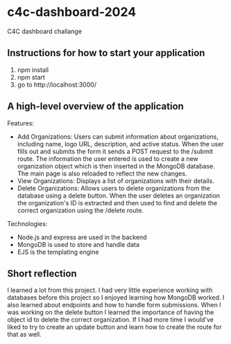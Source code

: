 # c4c-dashboard-2024
C4C dashboard challange

## Instructions for how to start your application
1. npm install
2. npm start
3. go to http://localhost:3000/

## A high-level overview of the application

Features:
- Add Organizations: Users can submit information about organizations, including name, logo URL, description, and active status. When the user fills out and submits the form it sends a POST request to the /submit route. The information the user entered is used to create a new organization object which is then inserted in the MongoDB database. The main page is also reloaded to reflect the new changes.
- View Organizations: Displays a list of organizations with their details. 
- Delete Organizations: Allows users to delete organizations from the database using a delete button. When the user deletes an organization the organization's ID is extracted and then used to find and delete the correct organization using the /delete route.

Technologies:
- Node.js and express are used in the backend
- MongoDB is used to store and handle data
- EJS is the templating engine

## Short reflection
I learned a lot from this project. I had very little experience working with databases before this project so I enjoyed learning how MongoDB worked. I also learned about endpoints and how to handle form submissions. When I was working on the delete button I learned the importance of having the object id to delete the correct organization. If I had more time I would've liked to try to create an update button and learn how to create the route for that as well.
